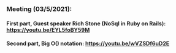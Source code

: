 ### Meeting (03/5/2021):  
#### First part, Guest speaker Rich Stone (NoSql in Ruby on Rails): https://youtu.be/EYL5foBY59M  

  
#### Second part, Big O() notation: https://youtu.be/wVZSDf6uD2E   
